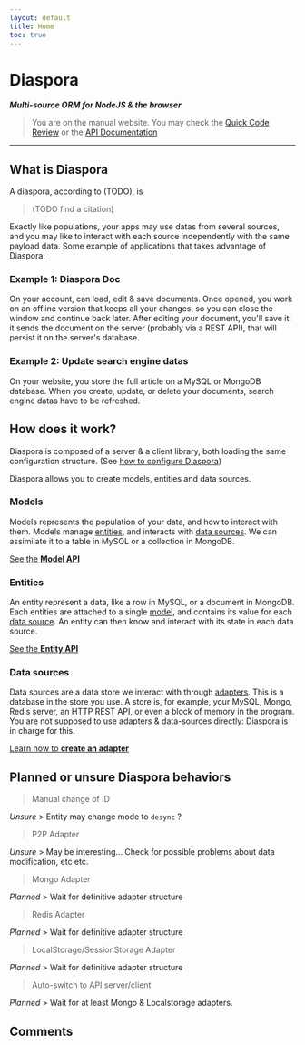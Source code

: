 ```yaml
---
layout: default
title: Home
toc: true
---
```


# Diaspora

***Multi-source ORM for NodeJS & the browser***


> You are on the manual website. You may check the [Quick Code Review](docco/index.html) or the [API Documentation](jsdoc/index.html)

---

## What is Diaspora

A diaspora, according to (TODO), is

> (TODO find a citation)

Exactly like populations, your apps may use datas from several sources, and you may like to interact with each source independently with the same payload data. Some example of applications that takes advantage of Diaspora: 

### Example 1: Diaspora Doc

On your account, can load, edit & save documents. Once opened, you work on an offline version that keeps all your changes, so you can close the window and continue back later. After editing your document, you'll save it: it sends the document on the server (probably via a REST API), that will persist it on the server's database.

### Example 2: Update search engine datas

On your website, you store the full article on a MySQL or MongoDB database. When you create, update, or delete your documents, search engine datas have to be refreshed.

## How does it work?

Diaspora is composed of a server & a client library, both loading the same configuration structure. (See [how to configure Diaspora]())

Diaspora allows you to create models, entities and data sources.

### Models

Models represents the population of your data, and how to interact with them. Models manage [entities](#), and interacts with [data sources](). We can assimilate it to a table in MySQL or a collection in MongoDB.

<a href="#" class="btn">See the <b>Model API</b></a>

### Entities

An entity represent a data, like a row in MySQL, or a document in MongoDB. Each entities are attached to a single [model](), and contains its value for each [data source](). An entity can then know and interact with its state in each data source.

<a href="#" class="btn">See the <b>Entity API</b></a>

### Data sources

Data sources are a data store we interact with through [adapters](). This is a database in the store you use. A store is, for example, your MySQL, Mongo, Redis server, an HTTP REST API, or even a block of memory in the program. You are not supposed to use adapters & data-sources directly: Diaspora is in charge for this.

<a href="#" class="btn">Learn how to <b>create an adapter</b></a>

## Planned or unsure Diaspora behaviors

> Manual change of ID

*Unsure* > Entity may change mode to `desync` ?

> P2P Adapter

*Unsure* > May be interesting... Check for possible problems about data modification, etc etc.

> Mongo Adapter

*Planned* > Wait for definitive adapter structure

> Redis Adapter

*Planned* > Wait for definitive adapter structure

> LocalStorage/SessionStorage Adapter

*Planned* > Wait for definitive adapter structure

> Auto-switch to API server/client

*Planned* > Wait for at least Mongo & Localstorage adapters.

## Comments

<div id="disqus_thread"></div>